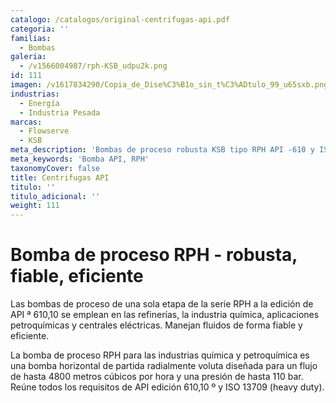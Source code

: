 ```yaml
---
catalogo: /catalogos/original-centrifugas-api.pdf
categoria: ''
familias:
  - Bombas
galeria:
  - /v1566004987/rph-KSB_udpu2k.png
id: 111
imagen: /v1617834290/Copia_de_Dise%C3%B1o_sin_t%C3%ADtulo_99_u65sxb.png
industrias:
  - Energía
  - Industria Pesada
marcas:
  - Flowserve
  - KSB
meta_description: 'Bombas de proceso robusta KSB tipo RPH API -610 y ISO 13709 '
meta_keywords: 'Bomba API, RPH'
taxonomyCover: false
title: Centrifugas API
titulo: ''
titulo_adicional: ''
weight: 111
---
```



# Bomba de proceso RPH - robusta, fiable, eficiente

Las bombas de proceso de una sola etapa de la serie RPH a la edición de API ª 610,10 se emplean en las refinerías, la industria química, aplicaciones petroquímicas y centrales eléctricas. Manejan fluidos de forma fiable y eficiente.

La bomba de proceso RPH para las industrias química y petroquímica es una bomba horizontal de partida radialmente voluta diseñada para un flujo de hasta 4800 metros cúbicos por hora y una presión de hasta 110 bar. Reúne todos los requisitos de API edición 610,10 º y ISO 13709 (heavy duty).
